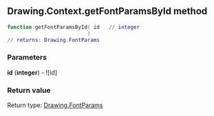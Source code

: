 ## Drawing.Context.getFontParamsById method


```lua
function getFontParamsById( id   // integer
                          )
// returns: Drawing.FontParams
```


### Parameters

**id** (**integer**) - ![id]

### Return value

Return type: [Drawing.FontParams](../../Drawing/FontParams.md)

